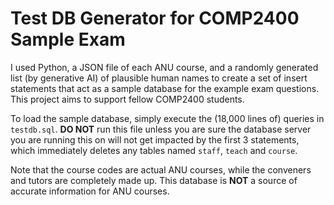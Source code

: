 # Test DB Generator for COMP2400 Sample Exam

I used Python, a JSON file of each ANU course, and a randomly generated list (by generative AI)
of plausible human names to create a set of insert statements that act as a sample database for the example
exam questions. This project aims to support fellow COMP2400 students.

To load the sample database, simply execute the (18,000 lines of) queries in 
`testdb.sql`. **DO NOT** run this file unless you are sure the database server you are 
running this on will not get impacted by the first 3 statements, which immediately deletes
any tables named `staff`, `teach` and `course`. 

Note that the course codes are actual ANU courses, while the conveners and tutors are completely
made up. This database is **NOT** a source of accurate information for ANU courses. 